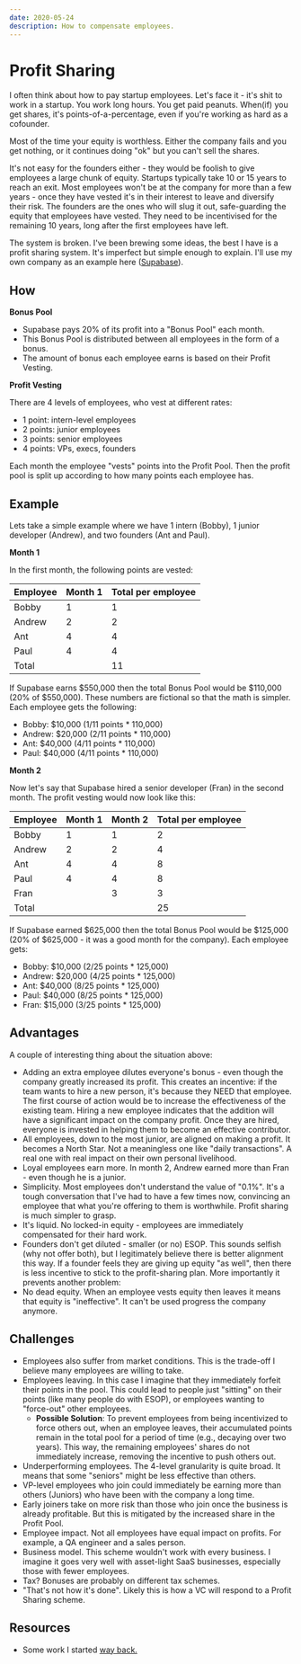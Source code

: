 ```yaml
---
date: 2020-05-24
description: How to compensate employees.
---
```


# Profit Sharing

I often think about how to pay startup employees. Let's face it - it's shit to work in a startup. You work long hours. You get paid peanuts. When(if) you get shares, it's points-of-a-percentage, even if you're working as hard as a cofounder. 

Most of the time your equity is worthless. Either the company fails and you get nothing, or it continues doing "ok" but you can't sell the shares.

It's not easy for the founders either - they would be foolish to give employees a large chunk of equity. Startups typically take 10 or 15 years to reach an exit. Most employees won't be at the company for more than a few years - once they have vested it's in their interest to leave and diversify their risk. The founders are the ones who will slug it out, safe-guarding the equity that employees have vested. They need to be incentivised for the remaining 10 years, long after the first employees have left.

The system is broken. I've been brewing some ideas, the best I have is a profit sharing system. It's imperfect but simple enough to explain. I'll use my own company as an example here ([Supabase](https://supabase.io)).

## How

**Bonus Pool**

- Supabase pays 20% of its profit into a "Bonus Pool" each month.
- This Bonus Pool is distributed between all employees in the form of a bonus.
- The amount of bonus each employee earns is based on their Profit Vesting.

**Profit Vesting**

There are 4 levels of employees, who vest at different rates:

- 1 point: intern-level employees
- 2 points: junior employees
- 3 points: senior employees
- 4 points: VPs, execs, founders

Each month the employee "vests" points into the Profit Pool. Then the profit pool is split up according to how many points each employee has.

## Example

Lets take a simple example where we have 1 intern (Bobby), 1 junior developer (Andrew), and two founders (Ant and Paul).

**Month 1**

In the first month, the following points are vested:

| Employee | Month 1 | Total per employee |
|----------|---------|--------------------|
| Bobby    | 1       | 1                  |
| Andrew   | 2       | 2                  |
| Ant      | 4       | 4                  |
| Paul     | 4       | 4                  |
| Total    |         | 11                 |

If Supabase earns $550,000 then the total Bonus Pool would be $110,000 (20% of $550,000). These numbers are fictional so that the math is simpler. Each employee gets the following:

- Bobby: $10,000 (1/11 points * 110,000)
- Andrew: $20,000 (2/11 points * 110,000)
- Ant: $40,000 (4/11 points * 110,000)
- Paul: $40,000 (4/11 points * 110,000)

**Month 2**

Now let's say that Supabase hired a senior developer (Fran) in the second month. The profit vesting would now look like this:

| Employee | Month 1 | Month 2 | Total per employee |
|----------|---------|---------|--------------------|
| Bobby    | 1       | 1       | 2                  |
| Andrew   | 2       | 2       | 4                  |
| Ant      | 4       | 4       | 8                  |
| Paul     | 4       | 4       | 8                  |
| Fran     |         | 3       | 3                  |
| Total    |         |         | 25                 |


If Supabase earned $625,000 then the total Bonus Pool would be $125,000 (20% of $625,000 - it was a good month for the company). Each employee gets:

- Bobby: $10,000 (2/25 points * 125,000)
- Andrew: $20,000 (4/25 points * 125,000)
- Ant: $40,000 (8/25 points * 125,000)
- Paul: $40,000 (8/25 points * 125,000)
- Fran: $15,000 (3/25 points * 125,000)

## Advantages

A couple of interesting thing about the situation above:

- Adding an extra employee dilutes everyone's bonus - even though the company greatly increased its profit. This creates an incentive: if the team wants to hire a new person, it's because they NEED that employee. The first course of action would be to increase the effectiveness of the existing team. Hiring a new employee indicates that the addition will have a significant impact on the company profit. Once they are hired, everyone is invested in helping them to become an effective contributor. 
- All employees, down to the most junior, are aligned on making a profit. It becomes a North Star. Not a meaningless one like "daily transactions". A real one with real impact on their own personal livelihood.
- Loyal employees earn more. In month 2, Andrew earned more than Fran - even though he is a junior. 
- Simplicity. Most employees don't understand the value of "0.1%". It's a tough conversation that I've had to have a few times now, convincing an employee that what you're offering to them is worthwhile. Profit sharing is much simpler to grasp.
- It's liquid. No locked-in equity - employees are immediately compensated for their hard work.
- Founders don't get diluted - smaller (or no) ESOP. This sounds selfish (why not offer both), but I legitimately believe there is better alignment this way. If a founder feels they are giving up equity "as well", then there is less incentive to stick to the profit-sharing plan. More importantly it prevents another problem:
- No dead equity. When an employee vests equity then leaves it means that equity is "ineffective". It can't be used progress the company anymore.

## Challenges

- Employees also suffer from market conditions. This is the trade-off I believe many employees are willing to take.
- Employees leaving. In this case I imagine that they immediately forfeit their points in the pool. This could lead to people just "sitting" on their points (like many people do with ESOP), or employees wanting to "force-out" other employees.
  - **Possible Solution**: To prevent employees from being incentivized to force others out, when an employee leaves, their accumulated points remain in the total pool for a period of time (e.g., decaying over two years). This way, the remaining employees' shares do not immediately increase, removing the incentive to push others out.
- Underperforming employees. The 4-level granularity is quite broad. It means that some "seniors" might be less effective than others.
- VP-level employees who join could immediately be earning more than others (Juniors) who have been with the company a long time.
- Early joiners take on more risk than those who join once the business is already profitable. But this is mitigated by the increased share in the Profit Pool.
- Employee impact. Not all employees have equal impact on profits. For example, a QA engineer and a sales person.
- Business model. This scheme wouldn't work with every business. I imagine it goes very well with asset-light SaaS businesses, especially those with fewer employees.
- Tax? Bonuses are probably on different tax schemes.
- "That's not how it's done". Likely this is how a VC will respond to a Profit Sharing scheme.


## Resources

- Some work I started [way back.](https://web.archive.org/web/20171113221424/http://madebykade.com/manifesto/retirement-fund/)